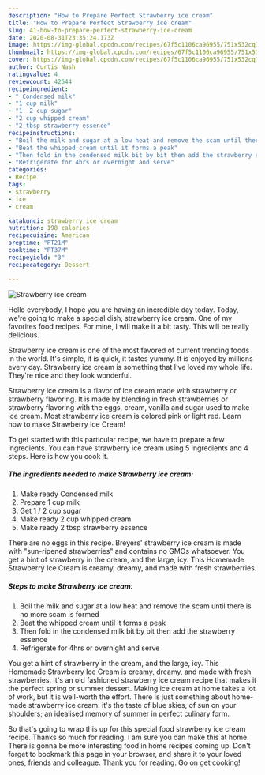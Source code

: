 ```yaml
---
description: "How to Prepare Perfect Strawberry ice cream"
title: "How to Prepare Perfect Strawberry ice cream"
slug: 41-how-to-prepare-perfect-strawberry-ice-cream
date: 2020-08-31T23:35:24.173Z
image: https://img-global.cpcdn.com/recipes/67f5c1106ca96955/751x532cq70/strawberry-ice-cream-recipe-main-photo.jpg
thumbnail: https://img-global.cpcdn.com/recipes/67f5c1106ca96955/751x532cq70/strawberry-ice-cream-recipe-main-photo.jpg
cover: https://img-global.cpcdn.com/recipes/67f5c1106ca96955/751x532cq70/strawberry-ice-cream-recipe-main-photo.jpg
author: Curtis Nash
ratingvalue: 4
reviewcount: 42544
recipeingredient:
- " Condensed milk"
- "1 cup milk"
- "1  2 cup sugar"
- "2 cup whipped cream"
- "2 tbsp strawberry essence"
recipeinstructions:
- "Boil the milk and sugar at a low heat and remove the scam until there is no more scam is formed"
- "Beat the whipped cream until it forms a peak"
- "Then fold in the condensed milk bit by bit then add the strawberry essence"
- "Refrigerate for 4hrs or overnight and serve"
categories:
- Recipe
tags:
- strawberry
- ice
- cream

katakunci: strawberry ice cream 
nutrition: 198 calories
recipecuisine: American
preptime: "PT21M"
cooktime: "PT37M"
recipeyield: "3"
recipecategory: Dessert

---
```



![Strawberry ice cream](https://img-global.cpcdn.com/recipes/67f5c1106ca96955/751x532cq70/strawberry-ice-cream-recipe-main-photo.jpg)

Hello everybody, I hope you are having an incredible day today. Today, we're going to make a special dish, strawberry ice cream. One of my favorites food recipes. For mine, I will make it a bit tasty. This will be really delicious.

Strawberry ice cream is one of the most favored of current trending foods in the world. It's simple, it is quick, it tastes yummy. It is enjoyed by millions every day. Strawberry ice cream is something that I've loved my whole life. They're nice and they look wonderful.

Strawberry ice cream is a flavor of ice cream made with strawberry or strawberry flavoring. It is made by blending in fresh strawberries or strawberry flavoring with the eggs, cream, vanilla and sugar used to make ice cream. Most strawberry ice cream is colored pink or light red. Learn how to make Strawberry Ice Cream!


To get started with this particular recipe, we have to prepare a few ingredients. You can have strawberry ice cream using 5 ingredients and 4 steps. Here is how you cook it.

<!--inarticleads1-->

##### The ingredients needed to make Strawberry ice cream:

1. Make ready  Condensed milk
1. Prepare 1 cup milk
1. Get 1 / 2 cup sugar
1. Make ready 2 cup whipped cream
1. Make ready 2 tbsp strawberry essence


There are no eggs in this recipe. Breyers&#39; strawberry ice cream is made with &#34;sun-ripened strawberries&#34; and contains no GMOs whatsoever. You get a hint of strawberry in the cream, and the large, icy. This Homemade Strawberry Ice Cream is creamy, dreamy, and made with fresh strawberries. 

<!--inarticleads2-->

##### Steps to make Strawberry ice cream:

1. Boil the milk and sugar at a low heat and remove the scam until there is no more scam is formed
1. Beat the whipped cream until it forms a peak
1. Then fold in the condensed milk bit by bit then add the strawberry essence
1. Refrigerate for 4hrs or overnight and serve


You get a hint of strawberry in the cream, and the large, icy. This Homemade Strawberry Ice Cream is creamy, dreamy, and made with fresh strawberries. It&#39;s an old fashioned strawberry ice cream recipe that makes it the perfect spring or summer dessert. Making ice cream at home takes a lot of work, but it is well-worth the effort. There is just something about home-made strawberry ice cream: it&#39;s the taste of blue skies, of sun on your shoulders; an idealised memory of summer in perfect culinary form. 

So that's going to wrap this up for this special food strawberry ice cream recipe. Thanks so much for reading. I am sure you can make this at home. There is gonna be more interesting food in home recipes coming up. Don't forget to bookmark this page in your browser, and share it to your loved ones, friends and colleague. Thank you for reading. Go on get cooking!
